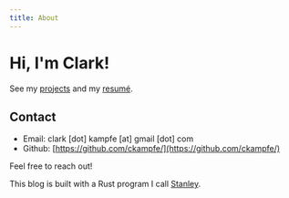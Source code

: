 ```yaml
---
title: About
---
```


# Hi, I'm Clark!

See my [projects](projects.html) and my [resumé](resume.html).

## Contact

- Email: clark [dot] kampfe [at] gmail [dot] com
- Github: [https://github.com/ckampfe/](https://github.com/ckampfe/)

Feel free to reach out!

This blog is built with a Rust program I call [Stanley](https://github.com/ckampfe/stanley-rs).
